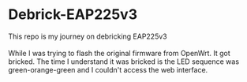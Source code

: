 # Debrick-EAP225v3
This repo is my journey on debricking EAP225v3 <br />
<br /> While I was trying to flash the original firmware from OpenWrt. It got bricked. The time I understand it was bricked is the LED sequence was green-orange-green and I couldn't access the web interface.



